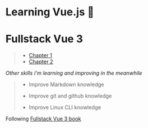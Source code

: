 # Learning Vue.js :tada:

# Fullstack Vue 3

> - [Chapter 1](/../../tree/chapter-1/CHAPTER1.MD)
> - [Chapter 2](/../../tree/chapter-2/CHAPTER2.MD)


_Other skills i'm learning and improving in the meanwhile_

>  - Improve Markdown knowledge 
> 
> - Improve git and github knowledge
>
> - Improve Linux CLI knowledge

Following [Fullstack Vue 3 book](https://www.newline.co/vue) 

